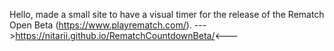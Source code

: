 Hello, 
  made a small site to have a visual timer for the release of the Rematch Open Beta (https://www.playrematch.com/).
  --->https://nitarii.github.io/RematchCountdownBeta/<---
